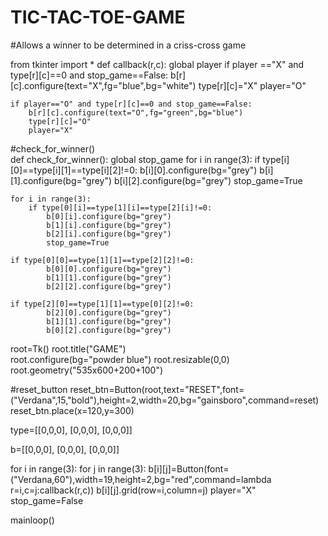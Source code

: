 # TIC-TAC-TOE-GAME
#Allows a winner to be determined in a criss-cross game


from tkinter import *
def callback(r,c):
	global player
	if player =="X" and type[r][c]==0 and stop_game==False:
		b[r][c].configure(text="X",fg="blue",bg="white")
		type[r][c]="X"
		player="O"

	if player=="O" and type[r][c]==0 and stop_game==False:
		b[r][c].configure(text="O",fg="green",bg="blue")
		type[r][c]="O"
		player="X"

#check_for_winner()  
def check_for_winner():
	global stop_game
	for i in range(3):
		if type[i][0]==type[i][1]==type[i][2]!=0:
			b[i][0].configure(bg="grey")
			b[i][1].configure(bg="grey")
			b[i][2].configure(bg="grey")
			stop_game=True

	for i in range(3):
		if type[0][i]==type[1][i]==type[2][i]!=0:
			b[0][i].configure(bg="grey")
			b[1][i].configure(bg="grey")
			b[2][i].configure(bg="grey")
			stop_game=True

	if type[0][0]==type[1][1]==type[2][2]!=0:
			b[0][0].configure(bg="grey")
			b[1][1].configure(bg="grey")
			b[2][2].configure(bg="grey")

	if type[2][0]==type[1][1]==type[0][2]!=0:
			b[2][0].configure(bg="grey")
			b[1][1].configure(bg="grey")
			b[0][2].configure(bg="grey")
root=Tk()
root.title("GAME")  
root.configure(bg="powder blue")
root.resizable(0,0)
root.geometry("535x600+200+100")



#reset_button
reset_btn=Button(root,text="RESET",font=("Verdana",15,"bold"),height=2,width=20,bg="gainsboro",command=reset)
reset_btn.place(x=120,y=300)

type=[[0,0,0],
	  [0,0,0],
	  [0,0,0]]

b=[[0,0,0],
   [0,0,0],
   [0,0,0]]

for i in range(3):
	for j in range(3):
		b[i][j]=Button(font=("Verdana,60"),width=19,height=2,bg="red",command=lambda r=i,c=j:callback(r,c))
		b[i][j].grid(row=i,column=j)
player="X"
stop_game=False

mainloop()
